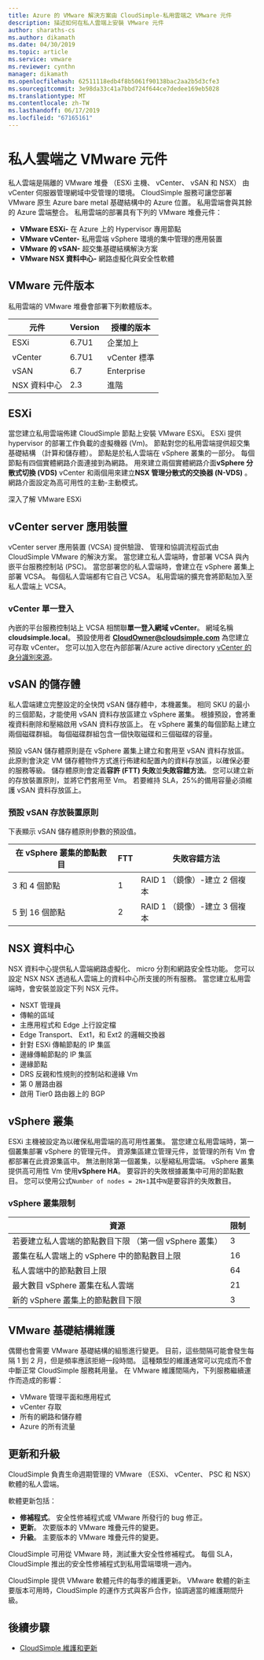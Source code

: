 ```yaml
---
title: Azure 的 VMware 解決方案由 CloudSimple-私用雲端之 VMware 元件
description: 描述如何在私人雲端上安裝 VMware 元件
author: sharaths-cs
ms.author: dikamath
ms.date: 04/30/2019
ms.topic: article
ms.service: vmware
ms.reviewer: cynthn
manager: dikamath
ms.openlocfilehash: 62511118edb4f8b5061f90138bac2aa2b5d3cfe3
ms.sourcegitcommit: 3e98da33c41a7bbd724f644ce7dedee169eb5028
ms.translationtype: MT
ms.contentlocale: zh-TW
ms.lasthandoff: 06/17/2019
ms.locfileid: "67165161"
---
```

# <a name="private-cloud-vmware-components"></a>私人雲端之 VMware 元件

私人雲端是隔離的 VMware 堆疊 （ESXi 主機、 vCenter、 vSAN 和 NSX） 由 vCenter 伺服器管理網域中受管理的環境。  CloudSimple 服務可讓您部署 VMware 原生 Azure bare metal 基礎結構中的 Azure 位置。  私用雲端會與其餘的 Azure 雲端整合。  私用雲端的部署具有下列的 VMware 堆疊元件：

* **VMware ESXi-** 在 Azure 上的 Hypervisor 專用節點
* **VMware vCenter-** 私用雲端 vSphere 環境的集中管理的應用裝置
* **VMware 的 vSAN-** 超交集基礎結構解決方案
* **VMware NSX 資料中心-** 網路虛擬化與安全性軟體  

## <a name="vmware-component-versions"></a>VMware 元件版本

私用雲端的 VMware 堆疊會部署下列軟體版本。

| 元件 | Version | 授權的版本 |
|-----------|---------|------------------|
| ESXi | 6.7U1 | 企業加上 |
| vCenter | 6.7U1 | vCenter 標準 |
| vSAN | 6.7 | Enterprise |
| NSX 資料中心 | 2.3 | 進階 |

## <a name="esxi"></a>ESXi

當您建立私用雲端佈建 CloudSimple 節點上安裝 VMware ESXi。  ESXi 提供 hypervisor 的部署工作負載的虛擬機器 (Vm)。  節點對您的私用雲端提供超交集基礎結構 （計算和儲存體）。  節點是於私人雲端在 vSphere 叢集的一部分。  每個節點有四個實體網路介面連接到為網路。  用來建立兩個實體網路介面**vSphere 分散式切換 (VDS)** vCenter 和兩個用來建立**NSX 管理分散式的交換器 (N-VDS)** 。  網路介面設定為高可用性的主動-主動模式。

深入了解 VMware ESXi

## <a name="vcenter-server-appliance"></a>vCenter server 應用裝置

vCenter server 應用裝置 (VCSA) 提供驗證、 管理和協調流程函式由 CloudSimple VMware 的解決方案。 當您建立私人雲端時，會部署 VCSA 與內嵌平台服務控制站 (PSC)。  當您部署您的私人雲端時，會建立在 vSphere 叢集上部署 VCSA。  每個私人雲端都有它自己 VCSA。  私用雲端的擴充會將節點加入至私人雲端上 VCSA。

### <a name="vcenter-single-sign-on"></a>vCenter 單一登入

內嵌的平台服務控制站上 VCSA 相關聯**單一登入網域 vCenter**。  網域名稱**cloudsimple.local**。  預設使用者 **CloudOwner@cloudsimple.com** 為您建立可存取 vCenter。  您可以加入您在內部部署/Azure active directory [vCenter 的身分識別來源](https://docs.azure.cloudsimple.com/set-vcenter-identity/)。

## <a name="vsan-storage"></a>vSAN 的儲存體

私人雲端建立完整設定的全快閃 vSAN 儲存體中，本機叢集。  相同 SKU 的最小的三個節點，才能使用 vSAN 資料存放區建立 vSphere 叢集。  根據預設，會將重複資料刪除和壓縮啟用 vSAN 資料存放區上。  在 vSphere 叢集的每個節點上建立兩個磁碟群組。 每個磁碟群組包含一個快取磁碟和三個磁碟的容量。

預設 vSAN 儲存體原則是在 vSphere 叢集上建立和套用至 vSAN 資料存放區。  此原則會決定 VM 儲存體物件方式進行佈建和配置內的資料存放區，以確保必要的服務等級。  儲存體原則會定義**容許 (FTT) 失敗**並**失敗容錯方法**。  您可以建立新的存放裝置原則，並將它們套用至 Vm。 若要維持 SLA，25%的備用容量必須維護 vSAN 資料存放區上。  

### <a name="default-vsan-storage-policy"></a>預設 vSAN 存放裝置原則

下表顯示 vSAN 儲存體原則參數的預設值。

| 在 vSphere 叢集的節點數目 | FTT | 失敗容錯方法 |
|------------------------------------|-----|--------------------------|
| 3 和 4 個節點 | 1 | RAID 1 （鏡像）-建立 2 個複本 |
| 5 到 16 個節點 | 2 | RAID 1 （鏡像）-建立 3 個複本 |

## <a name="nsx-data-center"></a>NSX 資料中心

NSX 資料中心提供私人雲端網路虛擬化、 micro 分割和網路安全性功能。  您可以設定 NSX NSX 透過私人雲端上的資料中心所支援的所有服務。  當您建立私用雲端時，會安裝並設定下列 NSX 元件。

* NSXT 管理員
* 傳輸的區域
* 主應用程式和 Edge 上行設定檔
* Edge Transport、 Ext1，和 Ext2 的邏輯交換器
* 針對 ESXi 傳輸節點的 IP 集區
* 邊緣傳輸節點的 IP 集區
* 邊緣節點
* DRS 反親和性規則的控制站和邊緣 Vm
* 第 0 層路由器
* 啟用 Tier0 路由器上的 BGP

## <a name="vsphere-cluster"></a>vSphere 叢集

ESXi 主機被設定為以確保私用雲端的高可用性叢集。  當您建立私用雲端時，第一個叢集部署 vSphere 的管理元件。  資源集區建立管理元件，並管理的所有 Vm 會都部署在此資源集區中。 無法刪除第一個叢集，以壓縮私用雲端。  vSphere 叢集提供高可用性 Vm 使用**vSphere HA**。  要容許的失敗根據叢集中可用的節點數目。  您可以使用公式```Number of nodes = 2N+1```其中```N```是要容許的失敗數目。

### <a name="vsphere-cluster-limits"></a>vSphere 叢集限制

| 資源 | 限制 |
|----------|-------|
| 若要建立私人雲端的節點數目下限 （第一個 vSphere 叢集） | 3 |
| 叢集在私人雲端上的 vSphere 中的節點數目上限 | 16 |
| 私人雲端中的節點數目上限 | 64 |
| 最大數目 vSphere 叢集在私人雲端 | 21 |
| 新的 vSphere 叢集上的節點數目下限 | 3 |

## <a name="vmware-infrastructure-maintenance"></a>VMware 基礎結構維護

偶爾也會需要 VMware 基礎結構的組態進行變更。 目前，這些間隔可能會發生每隔 1 到 2 月，但是頻率應該拒絕一段時間。 這種類型的維護通常可以完成而不會中斷正常 CloudSimple 服務耗用量。 在 VMware 維護間隔內，下列服務繼續運作而造成的影響：

* VMware 管理平面和應用程式
* vCenter 存取
* 所有的網路和儲存體
* Azure 的所有流量

## <a name="updates-and-upgrades"></a>更新和升級

CloudSimple 負責生命週期管理的 VMware （ESXi、 vCenter、 PSC 和 NSX） 軟體的私人雲端。

軟體更新包括：

* **修補程式**。 安全性修補程式或 VMware 所發行的 bug 修正。
* **更新**。 次要版本的 VMware 堆疊元件的變更。
* **升級**。 主要版本的 VMware 堆疊元件的變更。

CloudSimple 可用從 VMware 時，測試重大安全性修補程式。 每個 SLA，CloudSimple 推出的安全性修補程式到私用雲端環境一週內。

CloudSimple 提供 VMware 軟體元件的每季的維護更新。 VMware 軟體的新主要版本可用時，CloudSimple 的運作方式與客戶合作，協調適當的維護期間升級。  

## <a name="next-steps"></a>後續步驟

* [CloudSimple 維護和更新](cloudsimple-maintenance-updates.md)